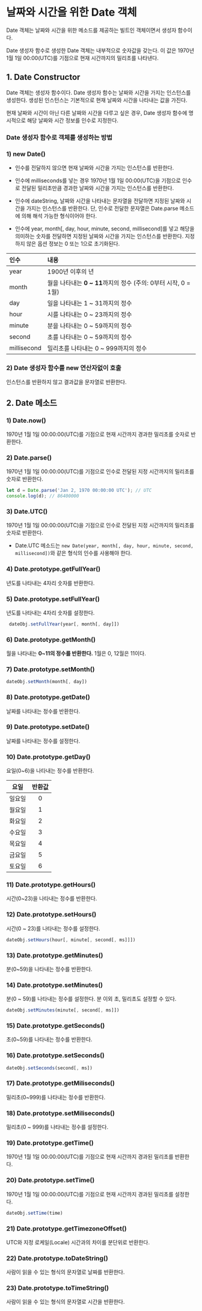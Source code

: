 # 날짜와 시간을 위한 Date 객체

Date 객체는 날짜와 시간을 위한 메소드를 제공하는 빌트인 객체이면서 생성자 함수이다.

Date 생성자 함수로 생성한 Date 객체는 내부적으로 숫자값을 갖는다. 이 값은 1970년 1월 1일 00:00(UTC)를 기점으로 현재 시간까지의 밀리초를 나타낸다.



## 1. Date Constructor

Date 객체는 생성자 함수이다. Date 생성자 함수는 날짜와 시간을 가지는 인스턴스를 생성한다. 생성된 인스턴스는 기본적으로 현재 날짜와 시간을 나타내는 값을 가진다.



현재 날짜와 시간이 아닌 다른 날짜와 시간을 다루고 싶은 경우, Date 생성자 함수에 명시적으로 해당 날짜와 시간 정보를 인수로 지정한다.



### Date 생성자 함수로 객체를 생성하는 방법

### 1) new Date()

- 인수를 전달하지 않으면 현재 날짜와 시간을 가지는 인스턴스를 반환한다.

- 인수에 milliseconds를 넣는 경우 1970년 1월 1일 00:00(UTC)을 기점으로 인수로 전달된 밀리초만큼 경과한 날짜와 시간을 가지는 인스턴스를 반환한다. 

- 인수에 dateString, 날짜와 시간을 나타내는 문자열을 전달하면 지정된 날짜와 시간을 가지는 인스턴스를 반환한다. 단, 인수로 전달한 문자열은 Date.parse 메소드에 의해 해석 가능한 형식이어야 한다.

- 인수에 year, month[, day, hour, minute, second, millisecond]를 넣고 해당을 의미하는 숫자를 전달하면 지정된 날짜와 시간을 가지는 인스턴스를 반환한다. 지정하지 않은 옵션 정보는 0 또는 1으로 초기화된다.

| 인수        | 내용                                                         |
| :---------- | :----------------------------------------------------------- |
| year        | 1900년 이후의 년                                             |
| month       | 월을 나타내는 **0 ~ 11**까지의 정수 (주의: 0부터 시작, 0 = 1월) |
| day         | 일을 나타내는 1 ~ 31까지의 정수                              |
| hour        | 시를 나타내는 0 ~ 23까지의 정수                              |
| minute      | 분을 나타내는 0 ~ 59까지의 정수                              |
| second      | 초를 나타내는 0 ~ 59까지의 정수                              |
| millisecond | 밀리초를 나타내는 0 ~ 999까지의 정수                         |



### 2) Date 생성자 함수를 new 연산자없이 호출

인스턴스를 반환하지 않고 결과값을 문자열로 반환한다.



## 2. Date 메소드

### 1) Date.now()

1970년 1월 1일 00:00:00(UTC)를 기점으로 현재 시간까지 경과한 밀리초를 숫자로 반환한다.



### 2) Date.parse()

1970년 1월 1일 00:00:00(UTC)를 기점으로 인수로 전달된 지정 시간까지의 밀리초를 숫자로 반환한다.

```javascript
let d = Date.parse('Jan 2, 1970 00:00:00 UTC'); // UTC
console.log(d); // 86400000
```



### 3) Date.UTC()

 1970년 1월 1일 00:00:00(UTC)을 기점으로 인수로 전달된 지정 시간까지의 밀리초를 숫자로 반환한다. 

- Date.UTC 메소드는 `new Date(year, month[, day, hour, minute, second, millisecond])`와 같은 형식의 인수를 사용해야 한다.  



### 4) Date.prototype.getFullYear()

년도를 나타내는 4자리 숫자를 반환한다.



### 5) Date.prototype.setFullYear()

년도를 나타내는 4자리 숫자를 설정한다.

```javascript
 dateObj.setFullYear(year[, month[, day]]) 
```



### 6) Date.prototype.getMonth()

월을 나타내는 **0~11의 정수를 반환한다.** 1월은 0, 12월은 11이다.



### 7) Date.prototype.setMonth()

```javascript
dateObj.setMonth(month[, day])
```



### 8) Date.prototype.getDate()

날짜를 나타내는 정수를 반환한다.



### 9) Date.prototype.setDate()

날짜를 나타내는 정수를 설정한다.



### 10) Date.prototype.getDay()

요일(0~6)을 나타내는 정수를 반환한다.

|  요일  | 반환값 |
| :----: | :----: |
| 일요일 |   0    |
| 월요일 |   1    |
| 화요일 |   2    |
| 수요일 |   3    |
| 목요일 |   4    |
| 금요일 |   5    |
| 토요일 |   6    |



### 11) Date.prototype.getHours()

시간(0~23)을 나타내는 정수를 반환한다.



### 12) Date.prototype.setHours()

 시간(0 ~ 23)를 나타내는 정수를 설정한다. 

```javascript
dateObj.setHours(hour[, minute[, second[, ms]]])
```



### 13) Date.prototype.getMinutes()

분(0~59)을 나타내는 정수를 반환한다.



### 14) Date.prototype.setMinutes()

 분(0 ~ 59)를 나타내는 정수를 설정한다. 분 이외 초, 밀리초도 설정할 수 있다. 

```javascript
dateObj.setMinutes(minute[, second[, ms]])
```



### 15) Date.prototype.getSeconds()

초(0~59)를 나타내는 정수를 반환한다.



### 16) Date.prototype.setSeconds()

```javascript
dateObj.setSeconds(second[, ms])
```



### 17) Date.prototype.getMiliseconds()

밀리초(0~999)를 나타내는 정수를 반환한다.



### 18) Date.prototype.setMiliseconds()

 밀리초(0 ~ 999)를 나타내는 정수를 설정한다. 



### 19) Date.prototype.getTime()

1970년 1월 1일 00:00:00(UTC)를 기점으로 현재 시간까지 경과된 밀리초를 반환한다. 



### 20) Date.prototype.setTime()

1970년 1월 1일 00:00:00(UTC)를 기점으로 현재 시간까지 경과된 밀리초를 설정한다. 

```javascript
dateObj.setTime(time)
```



### 21) Date.prototype.getTimezoneOffset()

 UTC와 지정 로케일(Locale) 시간과의 차이를 분단위로 반환한다. 



### 22) Date.prototype.toDateString()

사람이 읽을 수 있는 형식의 문자열로 날짜를 반환한다.



### 23) Date.prototype.toTimeString()

사람이 읽을 수 있는 형식의 문자열로 시간을 반환한다.